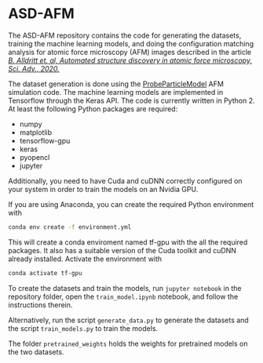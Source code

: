 # ASD-AFM

The ASD-AFM repository contains the code for generating the datasets, training the machine learning models, and doing the configuration matching analysis for atomic force microscopy (AFM) images described in the article [*B. Alldritt et. al, Automated structure discovery in atomic force microscopy, Sci. Adv., 2020.*](https://advances.sciencemag.org/content/6/9/eaay6913.full)

The dataset generation is done using the [ProbeParticleModel](https://github.com/ProkopHapala/ProbeParticleModel) AFM simulation code. The machine learning models are implemented in Tensorflow through the Keras API. The code is currently written in Python 2. At least the following Python packages are required:
* numpy
* matplotlib
* tensorflow-gpu
* keras
* pyopencl
* jupyter

Additionally, you need to have Cuda and cuDNN correctly configured on your system in order to train the models on an Nvidia GPU.

If you are using Anaconda, you can create the required Python environment with
```sh
conda env create -f environment.yml
```
This will create a conda enviroment named tf-gpu with the all the required packages. It also has a suitable version of the Cuda toolkit and cuDNN already installed. Activate the environment with
```sh
conda activate tf-gpu
```

To create the datasets and train the models, run `jupyter notebook` in the repository folder, open the `train_model.ipynb` notebook, and follow the instructions therein.

Alternatively, run the script `generate_data.py` to generate the datasets and the script `train_models.py` to train the models.

The folder `pretrained_weights` holds the weights for pretrained models on the two datasets.
